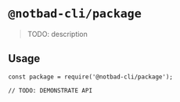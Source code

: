 # `@notbad-cli/package`

> TODO: description

## Usage

```
const package = require('@notbad-cli/package');

// TODO: DEMONSTRATE API
```
